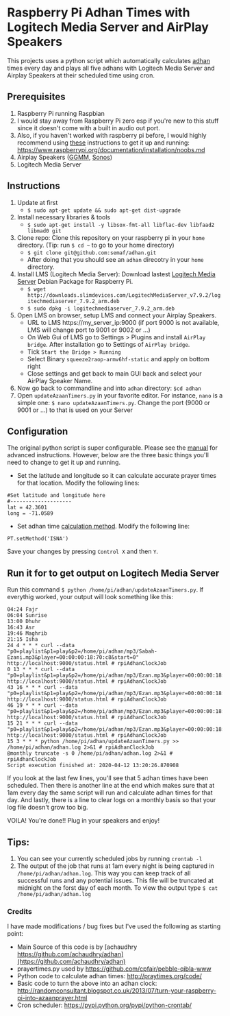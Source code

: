 # Raspberry Pi Adhan Times with Logitech Media Server and AirPlay Speakers
This projects uses a python script which automatically calculates [adhan](https://en.wikipedia.org/wiki/Adhan) times every day and plays all five adhans with Logitech Media Server and Airplay Speakers at their scheduled time using cron.

## Prerequisites
1. Raspberry Pi running Raspbian
  1. I would stay away from Raspberry Pi zero esp if you're new to this stuff since it doesn't come with a built in audio out port.
  2. Also, if you haven't worked with raspberry pi before, I would highly recommend using [these](https://www.raspberrypi.org/documentation/installation/noobs.md) instructions to get it up and running: https://www.raspberrypi.org/documentation/installation/noobs.md
2. Airplay Speakers ([GGMM](https://amzn.to/2RwiA4B), [Sonos](https://amzn.to/2XqB4al))
3. Logitech Media Server

## Instructions
1. Update at first
    * `$ sudo apt-get update && sudo apt-get dist-upgrade`
2. Install necessary libraries & tools
    * `$ sudo apt-get install -y libsox-fmt-all libflac-dev libfaad2 libmad0 git`
3. Clone repo: Clone this repository on your raspberry pi in your `home` directory. (Tip: run `$ cd ~` to go to your home directory)
    * `$ git clone git@github.com:semaf/adhan.git`
    * After doing that you should see an `adhan` direcotry in your `home` directory.
4. Install LMS (Logitech Media Server): Download lastest [Logitech Media Server](http://downloads.slimdevices.com/LogitechMediaServer_v7.9.2/logitechmediaserver_7.9.2_arm.deb) Debian Package for Raspberry Pi.
    * `$ wget http://downloads.slimdevices.com/LogitechMediaServer_v7.9.2/logitechmediaserver_7.9.2_arm.deb`
    * `$ sudo dpkg -i logitechmediaserver_7.9.2_arm.deb`
5. Open LMS on browser, setup LMS and connect your Airplay Speakers.
    * URL to LMS https://my_server_ip:9000 (if port 9000 is not available, LMS will change port to 9001 or 9002 or ...)
    * On Web Gui of LMS go to Settings > Plugins and install `AirPlay bridge`. After installation go to Settings of `AirPlay bridge`.
    * Tick `Start the Bridge > Running`
    * Select Binary `squeeze2raop-armv6hf-static` and apply on bottom right
    * Close settings and get back to main GUI back and select your AirPlay Speaker Name.
5. Now go back to commandline and into `adhan` directory: `$cd adhan`
6. Open `updateAzaanTimers.py` in your favorite editor. For instance, `nano` is a simple one: `$ nano updateAzaanTimers.py`. Change the port (9000 or 9001 or ...) to that is used on your Server

## Configuration
The original python script is super configurable. Please see the [manual](http://praytimes.org/manual) for advanced instructions. However, below are the three basic things you'll need to change to get it up and running.

* Set the latitude and longitude so it can calculate accurate prayer times for that location. Modify the following lines:
```
#Set latitude and longitude here
#--------------------
lat = 42.3601
long = -71.0589
```
* Set adhan time [calculation method](http://praytimes.org/manual#Set_Calculation_Method). Modify the following line:
```
PT.setMethod('ISNA')
```
Save your changes by pressing `Control X` and then `Y`.

## Run it for to get output on Logitech Media Server
Run this command `$ python /home/pi/adhan/updateAzaanTimers.py`. If everythig worked, your output will look something like this:
```
04:24 Fajr
06:04 Sunrise
13:00 Dhuhr
16:43 Asr
19:46 Maghrib
21:15 Isha
24 4 * * * curl --data "p0=playlist&p1=play&p2=/home/pi/adhan/mp3/Sabah-Ezani.mp3&player=00:00:00:18:70:c8&start=0" http://localhost:9000/status.html # rpiAdhanClockJob
0 13 * * * curl --data "p0=playlist&p1=play&p2=/home/pi/adhan/mp3/Ezan.mp3&player=00:00:00:18:70:c8&start=0" http://localhost:9000/status.html # rpiAdhanClockJob
43 16 * * * curl --data "p0=playlist&p1=play&p2=/home/pi/adhan/mp3/Ezan.mp3&player=00:00:00:18:70:c8&start=0" http://localhost:9000/status.html # rpiAdhanClockJob
46 19 * * * curl --data "p0=playlist&p1=play&p2=/home/pi/adhan/mp3/Ezan.mp3&player=00:00:00:18:70:c8&start=0" http://localhost:9000/status.html # rpiAdhanClockJob
15 21 * * * curl --data "p0=playlist&p1=play&p2=/home/pi/adhan/mp3/Ezan.mp3&player=00:00:00:18:70:c8&start=0" http://localhost:9000/status.html # rpiAdhanClockJob
15 3 * * * python /home/pi/adhan/updateAzaanTimers.py >> /home/pi/adhan/adhan.log 2>&1 # rpiAdhanClockJob
@monthly truncate -s 0 /home/pi/adhan/adhan.log 2>&1 # rpiAdhanClockJob
Script execution finished at: 2020-04-12 13:20:26.870908
```

If you look at the last few lines, you'll see that 5 adhan times have been scheduled. Then there is another line at the end which makes sure that at 1am every day the same script will run and calculate adhan times for that day. And lastly, there is a line to clear logs on a monthly basis so that your log file doesn't grow too big.

VOILA! You're done!! Plug in your speakers and enjoy!

## Tips:
1. You can see your currently scheduled jobs by running `crontab -l`
2. The output of the job that runs at 1am every night is being captured in `/home/pi/adhan/adhan.log`. This way you can keep track of all successful runs and any potential issues. This file will be truncated at midnight on the forst day of each month. To view the output type `$ cat /home/pi/adhan/adhan.log`

### Credits
I have made modifications / bug fixes but I've used the following as starting point:
* Main Source of this code is by [achaudhry https://github.com/achaudhry/adhan](https://github.com/achaudhry/adhan)
* prayertimes.py used by https://github.com/cpfair/pebble-qibla-www
* Python code to calculate adhan times: http://praytimes.org/code/
* Basic code to turn the above into an adhan clock: http://randomconsultant.blogspot.co.uk/2013/07/turn-your-raspberry-pi-into-azaanprayer.html
* Cron scheduler: https://pypi.python.org/pypi/python-crontab/
